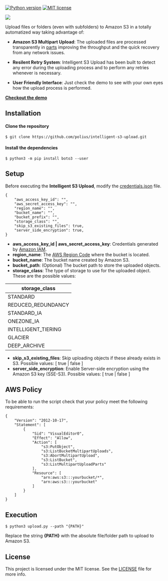 [![Python version](https://img.shields.io/badge/python-3.6%20|%203.7-blue.svg)](https://www.python.org/downloads/)
[![MIT license](https://img.shields.io/badge/License-MIT-blue.svg)](./LICENSE)

![](res/readme/intelligent_header.png?raw=true)

Upload files or folders (even with subfolders) to Amazon S3 in a totally automatized way taking advantage of:

- **Amazon S3 Multipart Upload**: The uploaded files are processed transparently in [parts](https://docs.aws.amazon.com/AmazonS3/latest/dev/mpuoverview.html) improving the throughput and the quick recovery from any network issues.

- **Resilent Retry System**: Intelligent S3 Upload has been built to detect any error during the uploading process and to perform any retries whenever is necessary. 

- **User Friendly Interface**: Just check the demo to see with your own eyes how the upload process is performed.    

[**Checkout the demo**](https://is3u.alzina.io)

## Installation

#### Clone the repository

```
$ git clone https://github.com/polius/intelligent-s3-upload.git
```

#### Install the dependencies

```
$ python3 -m pip install boto3 --user
```

## Setup

Before executing the **Intelligent S3 Upload**, modify the [credentials.json](https://github.com/polius/intelligent-s3-upload/blob/master/app/credentials.json) file.

```
{
    "aws_access_key_id": "",
    "aws_secret_access_key": "",
    "region_name": "",
    "bucket_name": "",
    "bucket_prefix": "",
    "storage_class": "",
    "skip_s3_existing_files": true,
    "server_side_encryption": true,
}
```

- **aws_access_key_id | aws_secret_access_key**: Credentials generated by [Amazon IAM](https://www.cloudberrylab.com/resources/blog/how-to-find-your-aws-access-key-id-and-secret-access-key/#how-to-retrieve-iam-access-keys).
- **region_name**: The [AWS Region Code](https://docs.aws.amazon.com/AWSEC2/latest/UserGuide/using-regions-availability-zones.html#concepts-available-regions) where the bucket is located. 
- **bucket_name**: The bucket name created by Amazon S3.
- **bucket_path**: (Optional) The bucket path to store the uploaded objects.
- **storage_class**: The type of storage to use for the uploaded object. These are the possible values:

| **storage_class** |
| ------ |
| STANDARD |
| REDUCED_REDUNDANCY |
| STANDARD_IA |
| ONEZONE_IA |
| INTELLIGENT_TIERING |
| GLACIER |
| DEEP_ARCHIVE |

- **skip_s3_existing_files**: Skip uploading objects if these already exists in S3. Possible values: [ true | false ]
- **server_side_encryption**: Enable Server-side encryption using the Amazon S3 key (SSE-S3). Possible values: [ true | false ]

## AWS Policy

To be able to run the script check that your policy meet the following requirements:

```
{
    "Version": "2012-10-17",
    "Statement": [
        {
            "Sid": "VisualEditor0",
            "Effect": "Allow",
            "Action": [
                "s3:PutObject",
                "s3:ListBucketMultipartUploads",
                "s3:AbortMultipartUpload",
                "s3:ListBucket",
                "s3:ListMultipartUploadParts"
            ],
            "Resource": [
                "arn:aws:s3:::yourbucket/*",
                "arn:aws:s3:::yourbucket"
            ]
        }
    ]
}
```

## Execution

```
$ python3 upload.py --path "{PATH}"
```

Replace the string **{PATH}** with the absolute file/folder path to upload to Amazon S3.

## License

This project is licensed under the MIT license. See the [LICENSE](./LICENSE) file for more info.

